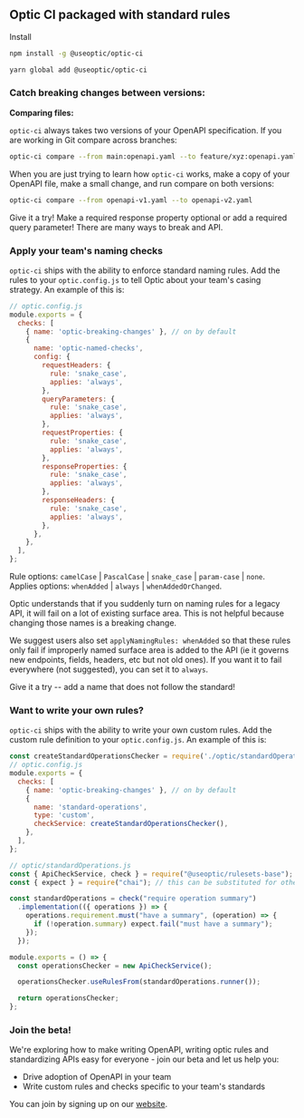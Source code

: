 ## Optic CI packaged with standard rules

Install

```bash
npm install -g @useoptic/optic-ci
```

```bash
yarn global add @useoptic/optic-ci
```

### Catch breaking changes between versions:

**Comparing files:**

`optic-ci` always takes two versions of your OpenAPI specification. If you are working in Git compare across branches:

```bash
optic-ci compare --from main:openapi.yaml --to feature/xyz:openapi.yaml
```

When you are just trying to learn how `optic-ci` works, make a copy of your OpenAPI file, make a small change, and run compare on both versions:

```bash
optic-ci compare --from openapi-v1.yaml --to openapi-v2.yaml
```

Give it a try! Make a required response property optional or add a required query parameter! There are many ways to break and API.

### Apply your team's naming checks

`optic-ci` ships with the ability to enforce standard naming rules. Add the rules to your `optic.config.js` to tell Optic about your team's casing strategy. An example of this is:

```js
// optic.config.js
module.exports = {
  checks: [
    { name: 'optic-breaking-changes' }, // on by default
    {
      name: 'optic-named-checks',
      config: {
        requestHeaders: {
          rule: 'snake_case',
          applies: 'always',
        },
        queryParameters: {
          rule: 'snake_case',
          applies: 'always',
        },
        requestProperties: {
          rule: 'snake_case',
          applies: 'always',
        },
        responseProperties: {
          rule: 'snake_case',
          applies: 'always',
        },
        responseHeaders: {
          rule: 'snake_case',
          applies: 'always',
        },
      },
    },
  ],
};
```

Rule options: `camelCase` | `PascalCase` | `snake_case` | `param-case` | `none`.
Applies options: `whenAdded` | `always` | `whenAddedOrChanged`.

Optic understands that if you suddenly turn on naming rules for a legacy API, it will fail on a lot of existing surface area. This is not helpful because changing those names is a breaking change.

We suggest users also set `applyNamingRules: whenAdded` so that these rules only fail if improperly named surface area is added to the API (ie it governs new endpoints, fields, headers, etc but not old ones). If you want it to fail everywhere (not suggested), you can set it to `always`.

Give it a try -- add a name that does not follow the standard!

### Want to write your own rules?

`optic-ci` ships with the ability to write your own custom rules. Add the custom rule definition to your `optic.config.js`. An example of this is:

```js
const createStandardOperationsChecker = require('./optic/standardOperations.js');
// optic.config.js
module.exports = {
  checks: [
    { name: 'optic-breaking-changes' }, // on by default
    {
      name: 'standard-operations',
      type: 'custom',
      checkService: createStandardOperationsChecker(),
    },
  ],
};
```

```js
// optic/standardOperations.js
const { ApiCheckService, check } = require("@useoptic/rulesets-base");
const { expect } = require("chai"); // this can be substituted for other test assertion libraries

const standardOperations = check("require operation summary")
  .implementation(({ operations }) => {
    operations.requirement.must("have a summary", (operation) => {
      if (!operation.summary) expect.fail("must have a summary");
    });
  });

module.exports = () => {
  const operationsChecker = new ApiCheckService();

  operationsChecker.useRulesFrom(standardOperations.runner());

  return operationsChecker;
};
```

### Join the beta!

We're exploring how to make writing OpenAPI, writing optic rules and standardizing APIs easy for everyone - join our beta and let us help you:
- Drive adoption of OpenAPI in your team
- Write custom rules and checks specific to your team's standards

You can join by signing up on our [website](https://www.useoptic.com/).

